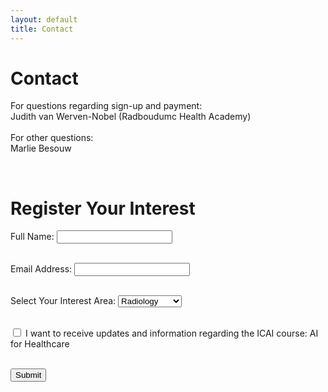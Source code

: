 ```yaml
---
layout: default
title: Contact
---
```


# Contact

<div class="content">

For questions regarding sign-up and payment: <br>
    <a href="mailto:judith.vanwerven-nobel@radboudumc.nl" target="_blank">
    <i class="fa-solid fa-envelope"></i> 
    </a>
Judith van Werven-Nobel (Radboudumc Health Academy) <br>
<br>
For other questions: <br>
    <a href="mailto:marlie.besouw@radboudumc.nl" target="_blank">
    <i class="fa-solid fa-envelope"></i> 
    </a>
Marlie Besouw <br>

<br>
</div>


# Register Your Interest

<form id="interestForm">
  
  <label for="name">Full Name:</label>
  <input type="text" id="name" name="name" required><br><br>

  <label for="email">Email Address:</label>
  <input type="email" id="email" name="email" required><br><br>

  <label for="interest">Select Your Interest Area:</label>
  <select id="interest" name="interest" required>
    <option value="Radiology">Radiology</option>
    <option value="Radiotherapy">Radiotherapy</option>
    <option value="Cardiology">Cardiology</option>
    <option value="Pathology">Pathology</option>
  </select><br><br>

  <label>
    <input type="checkbox" id="updates" name="updates" required>
    I want to receive updates and information regarding the ICAI course: AI for Healthcare
  </label><br><br>

  <button type="submit">Submit</button>

</form>

<p id="responseMessage"></p>
 
<script>
document.getElementById("interestForm").addEventListener("submit", function(event){
    event.preventDefault(); // Prevent form from submitting normally

    var formData = new FormData(this);
    fetch("https://script.google.com/macros/s/AKfycbxrictys5kyh8TBDn3zqqSVU6G07PYJL9RQYXUTAWknX5JMfBigJmKurx_tZsHLLiLO/exec", {
        method: "POST",
        body: formData
    })
    .then(response => response.text())
    .then(data => document.getElementById("responseMessage").innerHTML = "Thank you! Your response has been recorded.")
    .catch(error => console.error("Error:", error));
});
</script>

